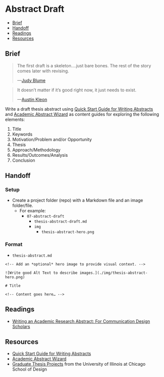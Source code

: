 # Abstract Draft

- [Brief](#brief)
- [Handoff](#handoff)
- [Readings](#readings)
- [Resources](#resources)

## Brief

> The first draft is a skeleton….just bare bones. The rest of the story comes later with revising.
>
> —[Judy Blume](http://judyblume.com)

> It doesn’t matter if it’s good right now, it just needs to exist.
>
> —[Austin Kleon](https://austinkleon.com)

Write a draft thesis abstract using [Quick Start Guide for Writing Abstracts](https://designincubation.com/publications/white-papers/quick-start-guide-for-writing-abstracts/) and [Academic Abstract Wizard](https://designincubation.com/abstract-wizard/) as content guides for exploring the following elements:

1. Title
2. Keywords
3. Motivation/Problem and/or Opportunity
4. Thesis
5. Approach/Methodology
6. Results/Outcomes/Analysis
7. Conclusion

## Handoff

### Setup

- Create a project folder (repo) with a Markdown file and an image folder/file.
  - For example:
    - `07-abstract-draft`
      - `thesis-abstract-draft.md`
      -  `img`
          - `thesis-abstract-hero.png`

### Format

- `thesis-abstract.md`

```
<!-- Add an *optional* hero image to provide visual context. -->

![Write good Alt Text to describe images.](./img/thesis-abstract-hero.png)

# Title

<!-- Content goes here… -->
```

## Readings

- [Writing an Academic Research Abstract: For Communication Design Scholars](https://designincubation.com/publications/white-papers/writing-an-academic-research-abstract-for-communication-graphic-design-researchers-scholars/)

## Resources

- [Quick Start Guide for Writing Abstracts](https://designincubation.com/publications/white-papers/quick-start-guide-for-writing-abstracts/)
- [Academic Abstract Wizard](https://designincubation.com/abstract-wizard/)
- [Graduate Thesis Projects](https://design.uic.edu/graduate-year/2018) from the University of Illinois at Chicago School of Design
